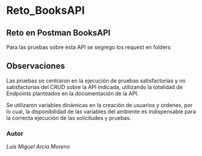 # Reto_BooksAPI
## Reto en Postman BooksAPI
Para las pruebas sobre esta API se segrego los request en folders 
## Observaciones
Las pruebas se centraron en la ejecución de pruebas satisfactorias y no satisfactorias del CRUD sobre la API indicada, utilizando la totalidad de Endpoints planteados en la documentación de la API.

Se utilizaron variables dinámicas en la creación de usuarios y ordenes, por lo cual, la disponibilidad de las variables del ambiente es indispensable para la correcta ejecución de las solicitudes y pruebas.

### Autor
*Luis Miguel Arcia Moreno*
